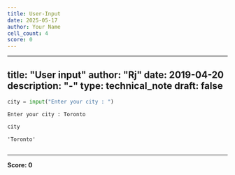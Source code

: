 ```yaml
---
title: User-Input
date: 2025-05-17
author: Your Name
cell_count: 4
score: 0
---
```


---
title: "User input"
author: "Rj"
date: 2019-04-20
description: "-"
type: technical_note
draft: false
---

```python
city = input("Enter your city : ")
```

    Enter your city : Toronto



```python
city
```




    'Toronto'




```python

```


---
**Score: 0**